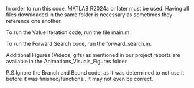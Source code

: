 In order to run this code, MATLAB R2024a or later must be used.
Having all files downloaded in the same folder is necessary as sometimes they reference one another. 

To run the Value Iteration code, run the file main.m. 

To run the Forward Search code, run the forward_search.m. 

Additional Figures (Videos, gifs) as mentioned in our project reports are available in the Animations_Visuals_Figures folder


P.S.Ignore the Branch and Bound code, as it was determined to not use it before it was finished/functional. It may not even be correct. 
